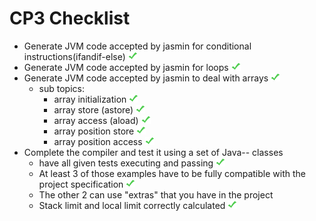 
# CP3 Checklist
* Generate JVM code accepted by jasmin for conditional instructions(ifandif-else) ![alt text](check.png)
* Generate JVM code accepted by jasmin for loops ![alt text](check.png)
* Generate JVM code accepted by jasmin to deal with arrays ![alt text](check.png)
    * sub topics:
        + array initialization ![alt text](check.png)
        + array store (astore) ![alt text](check.png)
        + array access (aload) ![alt text](check.png)
        + array position store ![alt text](check.png)
        + array position access ![alt text](check.png)
* Complete the compiler and test it using a set of Java-- classes
    + have all given tests executing and passing ![alt text](check.png)
    + At least 3 of those examples have to be fully compatible with the project specification ![alt text](check.png)
    + The other 2 can use "extras" that you have in the project
    + Stack limit and local limit correctly calculated ![alt text](check.png)
